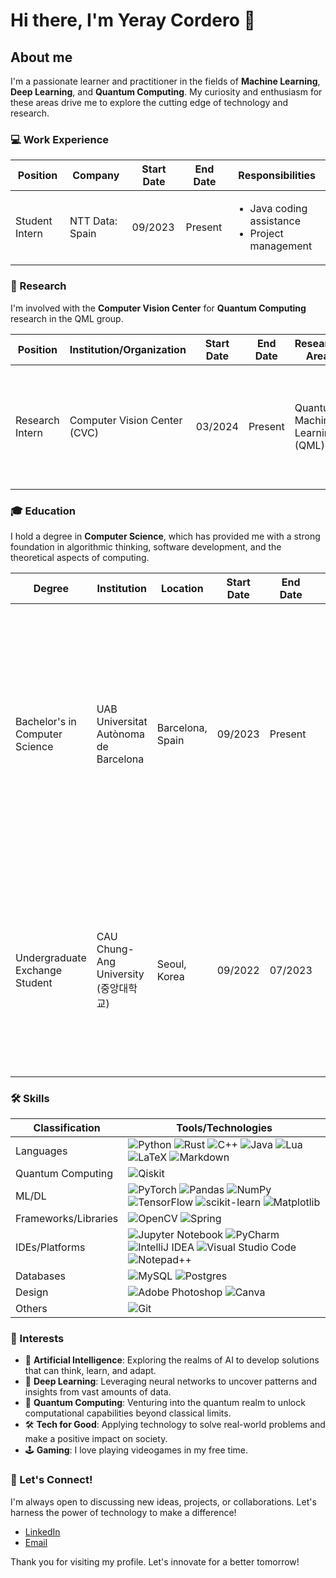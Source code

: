 # Hi there, I'm Yeray Cordero 👋

## About me

I'm a passionate learner and practitioner in the fields of **Machine Learning**, **Deep Learning**, and **Quantum Computing**. My curiosity and enthusiasm for these areas drive me to explore the cutting edge of technology and research.

### 💻 Work Experience

| Position        | Company          | Start Date | End Date   | Responsibilities                                                    |
|-----------------|------------------|------------|------------|---------------------------------------------------------------------|
| Student Intern  | NTT Data: Spain  | 09/2023    | Present    | <ul><li>Java coding assistance</li><li>Project management</li></ul> |


### 🔬 Research

I'm involved with the **Computer Vision Center** for **Quantum Computing** research in the QML group.

| Position        | Institution/Organization       | Start Date | End Date   | Research Area                  | Specific fields                                                                                               |
|-----------------|--------------------------------|------------|------------|--------------------------------|---------------------------------------------------------------------------------------------------------------|
| Research Intern | Computer Vision Center (CVC)   | 03/2024    | Present    | Quantum Machine Learning (QML) | <ul><li>Quantum Graph Neural Networks (QGNN)</li><li>Quantum Reinforcement Learning (Quantum RL)</li></ul> |

### 🎓 Education

I hold a degree in **Computer Science**, which has provided me with a strong foundation in algorithmic thinking, software development, and the theoretical aspects of computing.

| Degree           | Institution                        | Location      | Start Date | End Date   | Highlights                                                                                                                                                                                                                                      |
|------------------|------------------------------------|---------------|------------|------------|-------------------------------------------------------------------------------------------------------------------------------------------------------------------------------------------------------------------------------------------------|
| Bachelor's in Computer Science | UAB Universitat Autònoma de Barcelona | Barcelona, Spain | 09/2023    | Present    | <ul><li>Gained a strong foundation in algorithmic thinking, software development, and theoretical aspects of computing.</li><li>Participated in various projects, workshops, and seminars to enhance practical skills and theoretical knowledge.</li></ul> |
| Undergraduate Exchange Student | CAU Chung-Ang University (중앙대학교)     | Seoul, Korea         | 09/2022    | 07/2023    | <ul><li>Studied computation specific courses as part of the exchange program.</li><li>Immersed in Korean culture, enhancing cross-cultural communication skills and global perspective.</li></ul>                                |


### 🛠️ Skills

| Classification    | Tools/Technologies                                                                                                                                                     |
|-------------------|------------------------------------------------------------------------------------------------------------------------------------------------------------------------|
| Languages | ![Python](https://img.shields.io/badge/PyThon-3670A0.svg?style=for-the-badge&logo=Python&logoColor=ffdd54) ![Rust](https://img.shields.io/badge/rust-%23000000.svg?style=for-the-badge&logo=rust&logoColor=white) ![C++](https://img.shields.io/badge/c++-%2300599C.svg?style=for-the-badge&logo=c%2B%2B&logoColor=white) ![Java](https://img.shields.io/badge/java-%23ED8B00.svg?style=for-the-badge&logo=openjdk&logoColor=white)  ![Lua](https://img.shields.io/badge/lua-%232C2D72.svg?style=for-the-badge&logo=lua&logoColor=white) ![LaTeX](https://img.shields.io/badge/latex-%23008080.svg?style=for-the-badge&logo=latex&logoColor=white) ![Markdown](https://img.shields.io/badge/markdown-%23000000.svg?style=for-the-badge&logo=markdown&logoColor=white) |
| Quantum Computing | ![Qiskit](https://img.shields.io/badge/Qiskit-%236929C4.svg?style=for-the-badge&logo=Qiskit&logoColor=white)                                                                                       |
| ML/DL             | ![PyTorch](https://img.shields.io/badge/PyTorch-%23EE4C2C.svg?style=for-the-badge&logo=PyTorch&logoColor=white) ![Pandas](https://img.shields.io/badge/pandas-%23150458.svg?style=for-the-badge&logo=pandas&logoColor=white) ![NumPy](https://img.shields.io/badge/numpy-%23013243.svg?style=for-the-badge&logo=numpy&logoColor=white) ![TensorFlow](https://img.shields.io/badge/TensorFlow-%23FF6F00.svg?style=for-the-badge&logo=TensorFlow&logoColor=white) ![scikit-learn](https://img.shields.io/badge/scikit--learn-%23F7931E.svg?style=for-the-badge&logo=scikit-learn&logoColor=white) ![Matplotlib](https://img.shields.io/badge/Matplotlib-%23ffffff.svg?style=for-the-badge&logo=Matplotlib&logoColor=black) |
| Frameworks/Libraries | ![OpenCV](https://img.shields.io/badge/opencv-%23white.svg?style=for-the-badge&logo=opencv&logoColor=white) ![Spring](https://img.shields.io/badge/spring-%236DB33F.svg?style=for-the-badge&logo=spring&logoColor=white) |
| IDEs/Platforms | ![Jupyter Notebook](https://img.shields.io/badge/jupyter-%23FA0F00.svg?style=for-the-badge&logo=jupyter&logoColor=white) ![PyCharm](https://img.shields.io/badge/pycharm-143?style=for-the-badge&logo=pycharm&logoColor=black&color=black&labelColor=green) ![IntelliJ IDEA](https://img.shields.io/badge/IntelliJIDEA-000000.svg?style=for-the-badge&logo=intellij-idea&logoColor=white) ![Visual Studio Code](https://img.shields.io/badge/Visual%20Studio%20Code-0078d7.svg?style=for-the-badge&logo=visual-studio-code&logoColor=white) ![Notepad++](https://img.shields.io/badge/Notepad++-90E59A.svg?style=for-the-badge&logo=notepad%2b%2b&logoColor=black) |
| Databases | ![MySQL](https://img.shields.io/badge/mysql-4479A1.svg?style=for-the-badge&logo=mysql&logoColor=white) ![Postgres](https://img.shields.io/badge/postgres-%23316192.svg?style=for-the-badge&logo=postgresql&logoColor=white) |
| Design | ![Adobe Photoshop](https://img.shields.io/badge/adobe%20photoshop-%2331A8FF.svg?style=for-the-badge&logo=adobe%20photoshop&logoColor=white) ![Canva](https://img.shields.io/badge/Canva-%2300C4CC.svg?style=for-the-badge&logo=Canva&logoColor=white) |
| Others | ![Git](https://img.shields.io/badge/git-%23F05033.svg?style=for-the-badge&logo=git&logoColor=white) |

### 💜 Interests

- 🤖 **Artificial Intelligence**: Exploring the realms of AI to develop solutions that can think, learn, and adapt.
- 🚀 **Deep Learning**: Leveraging neural networks to uncover patterns and insights from vast amounts of data.
- 🌌 **Quantum Computing**: Venturing into the quantum realm to unlock computational capabilities beyond classical limits.
- 🛠️ **Tech for Good**: Applying technology to solve real-world problems and make a positive impact on society.
- 🕹️ **Gaming**: I love playing videogames in my free time.

### 📧 Let's Connect!

I'm always open to discussing new ideas, projects, or collaborations. Let's harness the power of technology to make a difference!

- [LinkedIn](https://www.linkedin.com/in/yeray142/)
- [Email](mailto:yeray142@pm.me)

Thank you for visiting my profile. Let's innovate for a better tomorrow!
